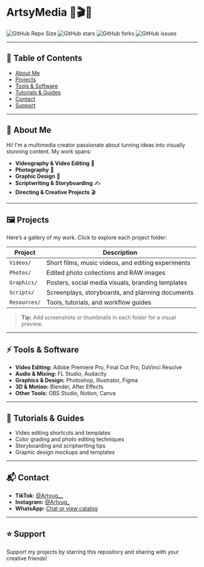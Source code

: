 # ArtsyMedia 🎨🎬📸

![GitHub Repo Size](https://img.shields.io/github/repo-size/your-username/ArtsyMedia?style=for-the-badge)
![GitHub stars](https://img.shields.io/github/stars/g3raldofficial/ArtsyMedia?style=for-the-badge)
![GitHub forks](https://img.shields.io/github/forks/g3raldofficial/ArtsyMedia?style=for-the-badge)
![GitHub issues](https://img.shields.io/github/issues/g3raldofficial/ArtsyMedia?style=for-the-badge)

---

## 📌 Table of Contents
- [About Me](#-about-me)
- [Projects](#-projects)
- [Tools & Software](#-tools--software)
- [Tutorials & Guides](#-tutorials--guides)
- [Contact](#-contact)
- [Support](#-support)

---

## 🚀 About Me
Hi! I'm a multimedia creator passionate about turning ideas into visually stunning content. My work spans:
- **Videography & Video Editing** 🎥
- **Photography** 📸
- **Graphic Design** 🎨
- **Scriptwriting & Storyboarding** ✍️
- **Directing & Creative Projects** 🎬

---

## 🖼️ Projects
Here’s a gallery of my work. Click to explore each project folder:

| Project | Description |
|---------|-------------|
| `Videos/` | Short films, music videos, and editing experiments |
| `Photos/` | Edited photo collections and RAW images |
| `Graphics/` | Posters, social media visuals, branding templates |
| `Scripts/` | Screenplays, storyboards, and planning documents |
| `Resources/` | Tools, tutorials, and workflow guides |

> **Tip:** Add screenshots or thumbnails in each folder for a visual preview.

---

## ⚡ Tools & Software
- **Video Editing:** Adobe Premiere Pro, Final Cut Pro, DaVinci Resolve  
- **Audio & Mixing:** FL Studio, Audacity  
- **Graphics & Design:** Photoshop, Illustrator, Figma  
- **3D & Motion:** Blender, After Effects  
- **Other Tools:** OBS Studio, Notion, Canva  

---

## 📖 Tutorials & Guides
- Video editing shortcuts and templates  
- Color grading and photo editing techniques  
- Storyboarding and scriptwriting tips  
- Graphic design mockups and templates  

---

## 📬 Contact
- **TikTok:** [@Artyug__](https://www.tiktok.com/@Artyug__)  
- **Instagram:** [@Artyug_](https://www.instagram.com/Artyug_/)  
- **WhatsApp:** [Chat or view catalog](https://wa.me/256763008891)  

---

## ⭐ Support
Support my projects by starring this repository and sharing with your creative friends!
